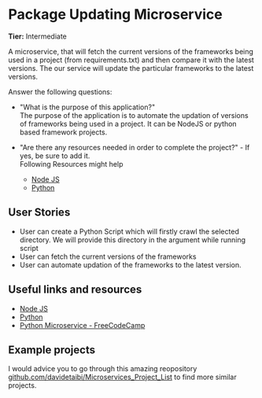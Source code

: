 # Package Updating Microservice

**Tier:** Intermediate

A microservice, that will fetch the current versions of the frameworks being used in a project (from requirements.txt) and then compare it with the latest versions. The our service will update the particular frameworks to the latest versions.

Answer the following questions:

-   "What is the purpose of this application?" <br>
    The purpose of the application is to automate the updation of versions of frameworks being used in a project. It can be NodeJS or python based framework projects.
    
-   "Are there any resources needed in order to complete the project?" - If yes, be sure to add it. <br> 
    Following Resources might help
    - [Node JS](https://nodejs.dev/en/learn/)
    - [Python](https://www.python.org/doc/)

## User Stories

-   User can create a Python Script which will firstly crawl the selected directory. We will provide this directory in the argument while running script
-   User can fetch the current versions of the frameworks
-   User can automate updation of the frameworks to the latest version.


## Useful links and resources

- [Node JS](https://nodejs.dev/en/learn/)
- [Python](https://www.python.org/doc/)
- [Python Microservice - FreeCodeCamp](https://www.freecodecamp.org/news/python-microservices-course/#:~:text=Using%20Python%20microservices%20allows%20you,the%20app%20at%20a%20time.)

## Example projects

I would advice you to go through this amazing reopository [github.com/davidetaibi/Microservices_Project_List](https://github.com/davidetaibi/Microservices_Project_List) to find more similar projects.
